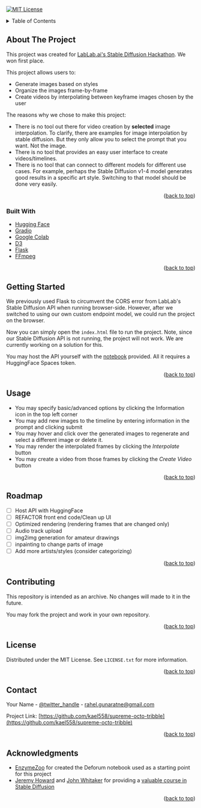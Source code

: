 <a name="readme-top"></a>

[![MIT License][license-shield]][license-url]


<!-- TABLE OF CONTENTS -->
<details>
  <summary>Table of Contents</summary>
  <ol>
    <li>
      <a href="#about-the-project">About The Project</a>
      <ul>
        <li><a href="#built-with">Built With</a></li>
      </ul>
    </li>
    <li>
      <a href="#getting-started">Getting Started</a>
      <ul>
        <li><a href="#prerequisites">Prerequisites</a></li>
        <li><a href="#installation">Installation</a></li>
      </ul>
    </li>
    <li><a href="#usage">Usage</a></li>
    <li><a href="#roadmap">Roadmap</a></li>
    <li><a href="#contributing">Contributing</a></li>
    <li><a href="#license">License</a></li>
    <li><a href="#contact">Contact</a></li>
    <li><a href="#acknowledgments">Acknowledgments</a></li>
  </ol>
</details>

<!-- ABOUT THE PROJECT -->
## About The Project
This project was created for [LabLab.ai's Stable Diffusion Hackathon](https://lablab.ai/event/stable-diffusion-hackathon). We won first place.

This project allows users to:
* Generate images based on styles
* Organize the images frame-by-frame 
* Create videos by interpolating between keyframe images chosen by the user

The reasons why we chose to make this project:
* There is no tool out there for video creation by **selected** image interpolation. To clarify, there are examples for image interpolation by stable diffusion. But they only allow you to select the prompt that you want. Not the image. 
* There is no tool that provides an easy user interface to create videos/timelines. 
* There is no tool that can connect to different models for different use cases. For example, perhaps the Stable Diffusion v1-4 model generates good results in a specific art style. Switching to that model should be done very easily. 

<p align="right">(<a href="#readme-top">back to top</a>)</p>

### Built With
* [Hugging Face](https://huggingface.co/)
* [Gradio](https://gradio.app/)
* [Google Colab](https://colab.research.google.com/drive/1i6fZHgd1jyMq9Byww1exjgGURaEHtRsR?usp=sharing)
* [D3](https://d3js.org/)
* [Flask](https://flask.palletsprojects.com/en/2.2.x/)
* [FFmpeg](https://ffmpeg.org/)

<p align="right">(<a href="#readme-top">back to top</a>)</p>

<!-- GETTING STARTED -->
## Getting Started
We previously used Flask to circumvent the CORS error from LabLab's Stable Diffusion API when running browser-side. However, after we switched to using our own custom endpoint model, we could run the project on the browser.

Now you can simply open the `index.html` file to run the project. Note, since our Stable Diffusion API is not running, the project will not work. We are currently working on a solution for this. 

You may host the API yourself with the [notebook]() provided. All it requires a HuggingFace Spaces token. 

<p align="right">(<a href="#readme-top">back to top</a>)</p>

<!-- USAGE EXAMPLES -->
## Usage
* You may specify basic/advanced options by clicking the Information icon in the top left corner
* You may add new images to the timeline by entering information in the prompt and clicking submit
* You may hover and click over the generated images to regenerate and select a different image or delete it.
* You may render the interpolated frames by clicking the _Interpolate_ button
* You may create a video from those frames by clicking the _Create Video_ button

<p align="right">(<a href="#readme-top">back to top</a>)</p>


<!-- ROADMAP -->
## Roadmap
- [ ] Host API with HuggingFace
- [ ] REFACTOR front end code/Clean up UI
- [ ] Optimized rendering (rendering frames that are changed only)
- [ ] Audio track upload
- [ ] img2img generation for amateur drawings
- [ ] inpainting to change parts of image
- [ ] Add more artists/styles (consider categorizing)

<p align="right">(<a href="#readme-top">back to top</a>)</p>


<!-- CONTRIBUTING -->
## Contributing
This repository is intended as an archive. No changes will made to it in the future. 

You may fork the project and work in your own repository.

<p align="right">(<a href="#readme-top">back to top</a>)</p>


<!-- LICENSE -->
## License

Distributed under the MIT License. See `LICENSE.txt` for more information.

<p align="right">(<a href="#readme-top">back to top</a>)</p>



<!-- CONTACT -->
## Contact

Your Name - [@twitter_handle](https://twitter.com/gunaratne_rahel) - rahel.gunaratne@gmail.com

Project Link: [https://github.com/kael558/supreme-octo-tribble](https://github.com/kael558/supreme-octo-tribble)

<p align="right">(<a href="#readme-top">back to top</a>)</p>


<!-- ACKNOWLEDGMENTS -->
## Acknowledgments

* [EnzymeZoo](https://twitter.com/enzymezoo) for created the Deforum notebook used as a starting point for this project
* [Jeremy Howard](https://twitter.com/jeremyphoward) and [John Whitaker](https://twitter.com/johnowhitaker) for providing a [valuable course in Stable Diffusion](https://forums.fast.ai/t/lesson-9-part-2-preview/101336)

<p align="right">(<a href="#readme-top">back to top</a>)</p>


<!-- MARKDOWN LINKS & IMAGES -->
<!-- https://www.markdownguide.org/basic-syntax/#reference-style-links -->
[contributors-shield]: https://img.shields.io/github/contributors/github_username/repo_name.svg?style=for-the-badge
[contributors-url]: https://github.com/github_username/repo_name/graphs/contributors
[forks-shield]: https://img.shields.io/github/forks/github_username/repo_name.svg?style=for-the-badge
[forks-url]: https://github.com/github_username/repo_name/network/members
[stars-shield]: https://img.shields.io/github/stars/github_username/repo_name.svg?style=for-the-badge
[stars-url]: https://github.com/github_username/repo_name/stargazers
[issues-shield]: https://img.shields.io/github/issues/github_username/repo_name.svg?style=for-the-badge
[issues-url]: https://github.com/github_username/repo_name/issues

[license-shield]: https://img.shields.io/github/license/github_username/repo_name.svg?style=for-the-badge
[license-url]: https://github.com/github_username/repo_name/blob/master/LICENSE.txt

[linkedin-shield]: https://img.shields.io/badge/-LinkedIn-black.svg?style=for-the-badge&logo=linkedin&colorB=555
[rahel-linkedin-url]: https://www.linkedin.com/in/rahelgunaratne/
[farid-linkedin-url]: https://www.linkedin.com/in/farid-hassainia-ca/




